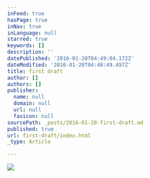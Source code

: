 ```yaml
---
inFeed: true
hasPage: true
inNav: true
inLanguage: null
starred: true
keywords: []
description: ''
datePublished: '2016-01-20T04:49:04.172Z'
dateModified: '2016-01-20T04:48:49.497Z'
title: first draft
author: []
authors: []
publisher:
  name: null
  domain: null
  url: null
  favicon: null
sourcePath: _posts/2016-01-20-first-draft.md
published: true
url: first-draft/index.html
_type: Article

---
```

![](https://the-grid-user-content.s3-us-west-2.amazonaws.com/6fc20b47-251a-437f-8e21-6c845d0123de.jpg)